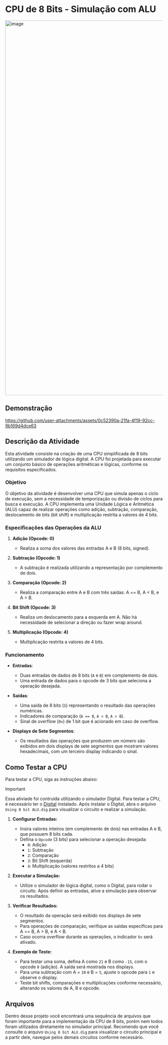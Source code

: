 # CPU de 8 Bits - Simulação com ALU

<img width="1197" alt="image" src="https://github.com/user-attachments/assets/1e0ac645-a12e-49bb-8e9b-b233b4b4cd4b">

## Demonstração

https://github.com/user-attachments/assets/0c52390a-21fa-4f19-92cc-9b169d4dce63

## Descrição da Atividade

Esta atividade consiste na criação de uma CPU simplificada de 8 bits utilizando um simulador de lógica digital. A CPU foi projetada para executar um conjunto básico de operações aritméticas e lógicas, conforme os requisitos especificados.

### Objetivo

O objetivo da atividade é desenvolver uma CPU que simula apenas o ciclo de execução, sem a necessidade de temporização ou divisão de ciclos para busca e execução. A CPU implementa uma Unidade Lógica e Aritmética (ALU) capaz de realizar operações como adição, subtração, comparação, deslocamento de bits (bit shift) e multiplicação restrita a valores de 4 bits.

### Especificações das Operações da ALU

1. **Adição (Opcode: 0)**
   - Realiza a soma dos valores das entradas A e B (8 bits, signed).
   
2. **Subtração (Opcode: 1)**
   - A subtração é realizada utilizando a representação por complemento de dois.

3. **Comparação (Opcode: 2)**
   - Realiza a comparação entre A e B com três saídas: A == B, A < B, e A > B.

4. **Bit Shift (Opcode: 3)**
   - Realiza um deslocamento para a esquerda em A. Não há necessidade de selecionar a direção ou fazer wrap around.

5. **Multiplicação (Opcode: 4)**
   - Multiplicação restrita a valores de 4 bits.

### Funcionamento

- **Entradas**:
  - Duas entradas de dados de 8 bits (`A` e `B`) em complemento de dois.
  - Uma entrada de dados para o opcode de 3 bits que seleciona a operação desejada.
  
- **Saídas**:
  - Uma saída de 8 bits (`S`) representando o resultado das operações numéricas.
  - Indicadores de comparação (`A == B`, `A < B`, `A > B`).
  - Sinal de overflow (`Ov`) de 1 bit que é acionado em caso de overflow.

- **Displays de Sete Segmentos**:
  - Os resultados das operações que produzem um número são exibidos em dois displays de sete segmentos que mostram valores hexadecimais, com um terceiro display indicando o sinal.

## Como Testar a CPU

Para testar a CPU, siga as instruções abaixo:

>[!IMPORTANT]
> Essa ativiade foi contruída utilizando o simulador Digital. Para testar a CPU, é necessário ter o [Digital](https://github.com/hneemann/Digital) instalado. Após instalar o Digital, abra o arquivo `Using 8 bit ALU.dig` para visualizar o circuito e realizar a simulação.

1. **Configurar Entradas:**
   - Insira valores inteiros (em complemento de dois) nas entradas A e B, que possuem 8 bits cada.
   - Defina o `Opcode` (3 bits) para selecionar a operação desejada:
     - `0`: Adição
     - `1`: Subtração
     - `2`: Comparação
     - `3`: Bit Shift (esquerda)
     - `4`: Multiplicação (valores restritos a 4 bits)

2. **Executar a Simulação:**
   - Utilize o simulador de lógica digital, como o Digital, para rodar o circuito. Após definir as entradas, ative a simulação para observar os resultados.

3. **Verificar Resultados:**
   - O resultado da operação será exibido nos displays de sete segmentos. 
   - Para operações de comparação, verifique as saídas específicas para A == B, A > B, e A < B.
   - Caso ocorra overflow durante as operações, o indicador `Ov` será ativado.

4. **Exemplo de Teste:**
   - Para testar uma soma, defina A como `21` e B como `-15`, com o opcode `0` (adição). A saída será mostrada nos displays.
   - Para uma subtração com A = `10` e B = `5`, ajuste o opcode para `1` e observe o display.
   - Teste bit shifts, comparações e multiplicações conforme necessário, alterando os valores de A, B e opcode.

## Arquivos

Dentro desse projeto você encontrará uma sequência de arquivos que foram importante para a implementação da CPU de 8 bits, porém nem todos foram utilizados diretamente no simulador principal. Recomendo que você consulte o arquivo `Using 8 bit ALU.dig` para visualizar o circuito principal e a partir dele, navegue pelos demais circuitos conforme necessário.
